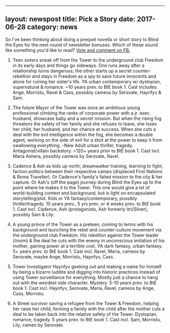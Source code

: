 ----
layout: newspost
title: Pick a Story
date: 2017-06-28
category: news
----
 
So I've been thinking about doing a prequel novella or short story to Blind the Eyes for the next round of newsletter bonuses. Which of these sound like something you'd like to read? [Vote and comment on FB.](https://www.facebook.com/kaiespace/posts/493675980975435)
 
1. Teen sisters sneak off from the Tower to the underground club Freedom in its early days and things go sideways. One runs away after a relationship turns dangerous; the other starts up a secret counter-rebellion and stays in Freedom as a spy to save future innocents and atone for ruining her sister's life. 
YA urban contemporary w/ dystopian, supernatural & romance. ~10 years prev. to BtE book 1. Cast includes: Ange, Morristu, Ravel & Cass, possibly cameos by Serovate, Haynfyv & Sam.
 
2. The future Mayor of the Tower was once an ambitious young professional climbing the ranks of corporate power with a jr. exec. husband, showcase baby and a secret mission. But when the rising fog threatens the safety of her family and she refuses to leave, she loses her child, her husband, and her chance at success. When she cuts a deal with the evil intelligence within the fog, she becomes a double agent, working on the side of evil for a shot at the power to keep it from swallowing everything.
-New Adult urban thriller, tragedy. Antagonist/villain backstory. ~120+ years prior to BtE book 1. Cast incl. Maria Ashera, possibly cameos by Serovate, Ravel.

3. Cadence & Ash as kids up north; dreamwalker training, learning to fight, faction politics between their respective camps (displaced First Nations & Roma Traveller). Or Cadence's family's failed mission to the city & her capture. Or Ash's (off the page) journey during Blind the Eyes up to the point where he makes it to the Tower. This one would give a lot of world-building context and background, but is light on encapsulated storytelling/plot.
Kids or YA fantasy/contemporary, possibly thriller/tragedy. 10 years prev., 5 yrs prev. or 4 weeks prev. to BtE book 1. Cast incl. Cadence, Ash (protagonists, Ash formerly Itri/Silver), possibly Sam & Lily.
 
4. A young prince of the Tower as a preteen, coming to terms with his background and launching the rebel and counter-culture movement via the underground club Freedom. His rebellion against the Tower leader (/mom) & the deal he cuts with the enemy in unconscious imitation of his mother, gaining power at a terrible cost.
YA dark fantasy, urban fantasy. 5+ years prev. to BtE book 1. Cast incl. Ravel, Maria, cameos by Serovate, maybe Ange, Morristu, Haynfyv, Cass.
 
5. Tower Investigator Haynfyv geeking out and making a name for himself by being a bizarro luddite and digging into historic practices instead of using Tower surveillance for everything. Mostly just a chance to hang out with the weirdest side character.
Mystery. 5-10 years prev. to BtE book 1. 
Cast incl. Haynfyv, Serovate, Maria, Ravel, cameos by Ange, Cass, Morristu.
 
6. A Street survivor saving a refugee from the Tower & Freedom, helping her raise her child, forming a family with the child after the mother cuts a deal to be taken back into the relative safety of the Tower.
 Dystopian, romance, tragedy. 5 years prev. to BtE book 1. Cast incl. Sam, Morristu, Lily, cameo by Serovate.
